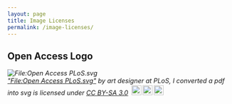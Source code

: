 ```yaml
---
layout: page
title: Image Licenses
permalink: /image-licenses/
---
```


## Open Access Logo

<p style="font-size: 0.9rem;font-style: italic;"><img style="display: block;" src="https://upload.wikimedia.org/wikipedia/commons/f/f3/Open_Access_PLoS.svg" alt="File:Open Access PLoS.svg"><a href="https://commons.wikimedia.org/w/index.php?curid=5069452">"File:Open Access PLoS.svg"</a><span> by <span>art designer at PLoS, I converted a pdf into svg</span></span> is licensed under <a href="https://creativecommons.org/licenses/by-sa/3.0?ref=ccsearch&atype=html" style="margin-right: 5px;">CC BY-SA 3.0</a><a href="https://creativecommons.org/licenses/by-sa/3.0?ref=ccsearch&atype=html" target="_blank" rel="noopener noreferrer" style="display: inline-block;white-space: none;margin-top: 2px;margin-left: 3px;height: 22px !important;"><img style="height: inherit;margin-right: 3px;display: inline-block;" src="https://search.creativecommons.org/static/img/cc_icon.svg?image_id=bd6595c8-c1bb-4c90-9026-4a6de1f1a9c7" /><img style="height: inherit;margin-right: 3px;display: inline-block;" src="https://search.creativecommons.org/static/img/cc-by_icon.svg" /><img style="height: inherit;margin-right: 3px;display: inline-block;" src="https://search.creativecommons.org/static/img/cc-sa_icon.svg" /></a></p>
